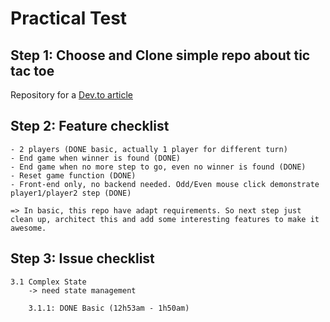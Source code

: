 # Practical Test

## Step 1: Choose and Clone simple repo about tic tac toe

Repository for a [Dev.to article](https://dev.to/bornasepic/pure-and-simple-tic-tac-toe-with-javascript-4pgn)

## Step 2: Feature checklist

    - 2 players (DONE basic, actually 1 player for different turn)
    - End game when winner is found (DONE)
    - End game when no more step to go, even no winner is found (DONE)
    - Reset game function (DONE)
    - Front-end only, no backend needed. Odd/Even mouse click demonstrate player1/player2 step (DONE)

    => In basic, this repo have adapt requirements. So next step just clean up, architect this and add some interesting features to make it awesome.

## Step 3: Issue checklist

    3.1 Complex State
        -> need state management

        3.1.1: DONE Basic (12h53am - 1h50am)
